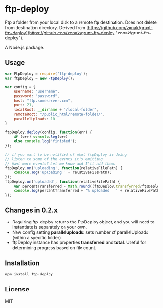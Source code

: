 # ftp-deploy

Ftp a folder from your local disk to a remote ftp destination. Does not delete from destination directory. Derived from [https://github.com/zonak/grunt-ftp-deploy](https://github.com/zonak/grunt-ftp-deploy "zonak/grunt-ftp-deploy").

A Node.js package.


## Usage

```js
var FtpDeploy = require('ftp-deploy');
var ftpDeploy = new FtpDeploy();

var config = {
	username: "username",
	password: "password",
	host: "ftp.someserver.com",
	port: 21,
	localRoot: __dirname + "/local-folder",
	remoteRoot: "/public_html/remote-folder/",
	parallelUploads: 10
}
	
ftpDeploy.deploy(config, function(err) {
	if (err) console.log(err)
	else console.log('finished');
});

// if you want to be notified of what ftpDeploy is doing
// listen to some of the events it's emitting
// Want more events? Let me know and I'll add them.
ftpDeploy.on('uploading', function(relativeFilePath) {
	console.log('uploading ' + relativeFilePath);
});
ftpDeploy.on('uploaded', function(relativeFilePath) {
	var percentTransferred = Math.round((ftpDeploy.transferred/ftpDeploy.total) * 100);
	console.log(percentTransferred + '% uploaded   ' + relativeFilePath);
});
```
## Changes in 0.2.x

- Requiring ftp-deploy returns the FtpDeploy object, and you will need to instantiate is separately on your own.
- New config setting **paralleluploads**: sets number of  parallelUploads (within a specific folder)
- ftpDeploy instance has properties **transferred** and **total**. Useful for determining progress based on file count.


## Installation

```js
npm install ftp-deploy
```


## License 

MIT
